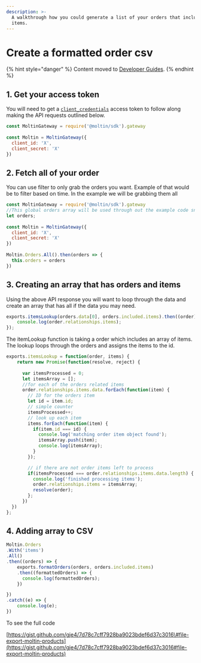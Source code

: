 ```yaml
---
description: >-
  A walkthrough how you could generate a list of your orders that includes
  items.
---
```


# Create a formatted order csv

{% hint style="danger" %}
Content moved to [Developer Guides](https://www.moltin.com/developer/guides/create-a-formatted-order-csv). 
{% endhint %}

## 1. Get your access token <a id="1-get-your-access-token"></a>

You will need to get a [`client_credentials`](https://docs.moltin.com/basics/authentication/client-credential-token) access token to follow along making the API requests outlined below.

```javascript
const MoltinGateway = require('@moltin/sdk').gateway
​
const Moltin = MoltinGateway({
  client_id: 'X',
  client_secret: 'X'
})
```

## 2. Fetch all of your order <a id="2-create-a-new-flow"></a>

 You can use filter to only grab the orders you want.  Example of that would be to filter based on time.  In the example we will be grabbing them all

```javascript
const MoltinGateway = require('@moltin/sdk').gateway
//This global orders array will be used through out the example code snippets.
let orders;
​
const Moltin = MoltinGateway({
  client_id: 'X',
  client_secret: 'X'
})
​
Moltin.Orders.All().then(orders => {
  this.orders = orders
})
```

## 3. Creating an array that has orders and items <a id="2-create-a-new-flow"></a>

 Using the above API response you will want to loop through the data and create an array that has all if the data you may need.

```javascript
exports.itemsLookup(orders.data[0], orders.included.items).then((order) => {
    console.log(order.relationships.items);
});
```

The itemLookup function is taking a order which includes an array of items.  The lookup loops through the orders and assigns the items to the id.

```javascript
exports.itemsLookup = function(order, items) {
    return new Promise(function(resolve, reject) {
      
      var itemsProcessed = 0;
      let itemsArray = [];
      //for each of the orders related items
      order.relationships.items.data.forEach(function(item) {
        // ID for the orders item 
        let id = item.id;
        // simple counter
        itemsProcessed++;
        // look up each item
        items.forEach(function(item) {
          if(item.id === id) {
            console.log('matching order item object found');
            itemsArray.push(item);
            console.log(itemsArray);
          }
        });

        // if there are not order items left to process
        if(itemsProcessed === order.relationships.items.data.length) {
          console.log('finished processing items');
          order.relationships.items = itemsArray;
          resolve(order);
        };
      })
  })
};
```

## 4. Adding array to CSV <a id="2-create-a-new-flow"></a>

```javascript
Moltin.Orders
.With('items')
.All()
.then((orders) => {
	exports.formatOrders(orders, orders.included.items)
    .then((formattedOrders) => {
      console.log(formattedOrders);
    })

})
.catch((e) => {
	console.log(e);
})
```



To see the full code

[https://gist.github.com/gje4/7d78c7cff7928ba9023bdef6d37c3016\#file-export-moltin-products](https://gist.github.com/gje4/7d78c7cff7928ba9023bdef6d37c3016#file-export-moltin-products)

